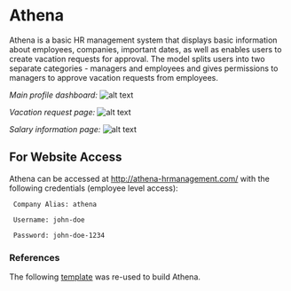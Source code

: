 # Athena

Athena is a basic HR management system that displays basic information about employees, companies, important dates, as well as enables users to create vacation requests for approval. The model splits users into two separate categories - managers and employees and gives permissions to managers to approve vacation requests from employees. 


*Main profile dashboard:*
![alt text](https://00e9e64bac862aed222d3a6836a72de491d47b9fb5cb19d579-apidata.googleusercontent.com/download/storage/v1/b/athena-project/o/screenshot1.png?qk=AD5uMEsPfRLd4OGkll5VhO4cXAAKAgZVajwQSquQue3UjagCJSxlgcatBLIID6Usd5qvhbN6IjONjamJAIGNBio7D9IViVt93VG7l5qxCwCf64tC_O2tgSXl__7aSmkKCQjQu5hmEv4k3TRAttYnkGZCRZ_RRZkisWGaMmSCFo2QpxKPj2_dAPxlihTLxSBkwAt8Q-n9pPBFp7NJtQYdJgibgzOwc6kk0QgIBIxA-eR-PAtCrab2hjVAXksVE4svcQxWRpuKa9i4iPtzCOS6Yc5F2Efm4OKupO1DFo1nZ5THFImHrosNb6L0-vkpEbWfFq-rNB3h8haOHIzG8sc47lSAyGBeYiZ7nhyFLhGEg6_7h4J42Eodq1PbnE_70ZIuNAYI8HhN9H71EeQfX1vPXfpyOZU4ymSZcqH5gtEDfy8-xpWz4MkcPfIxFnFn9rgnCzT7F5WQdLksI7uzzHTOm2e00SW2SdljX5M03cQf_yxJnHPIc0p85OQXU0jWNyzGsfqmU_BSMom1jJ8jHY9RY9aq29E6z5yv66DaFRiOx1fL003po38N6HtN6GFgszZK6AXeDykIPeuEpOtAUcIoVn0w1uDFa3Tdli68RaZhgMm08TPSOQSU5YjNRgbsHSeld8BEVHqlgZIi_KNzm3aapVpAlHnLc-i5iza-bWcKBRN0JnvLGeSyM3uMAvHne2nT5hmH7tSwozpJ_FvbcyUIVHQvjwexn0Lu2yToc3Bg4HvnH8BWLuFb28Bxgo8n_IyucBG3nmoTu4w_4IBArnW45YMUZ-DtqNZADvS74qAKzMVpRZXAHSRNB-I "Profile Page")


*Vacation request page:*
![alt text](https://00e9e64bacd37dd19fcb683539f56ec93504eaabf5e5b5e6f3-apidata.googleusercontent.com/download/storage/v1/b/athena-project/o/screenshot2.png?qk=AD5uMEst0doGvjSuV9gkFK_qjsurlyBXygRU5jZu6E2umSlXz9VC54lC9mFwfTgF62_ES1s34KuSMuRcA5t4TKyiZo-7az9ksFGzBGAg0jD0YxJwWPesfWSewkmnCgV7jVEh93SkuozLhtuAQwhcC2rqP0GVA2JM9x-4lNM0d2WkeidlxjgvY3ol-_7GAy1XgvaY-D9gosu49O1-VbPYJvfFd4whg1FDcfVUheI43BD0J8Cb60OKcUrTfu5TxAxPz9evJ424Khij5zDb3TOvuwV0plRvSY9KzicHdOzqkrJ-XNsQXQgz2At256xFS_5yLAzZpEwHbJ-22m8rAnbm6U3OAcNqVdfYWu6dFlqSVTnHwdHUxxeh9MqvtBpq5K6HwAzM-JFrtWdKmj7L-BEZwzOkpdcbQxRFBw_ILqISYEfzQkSmFz5hHGONR9-bxoU1xrrnnB46BAR3M67rhCwwtQ2oO5juD-qoqP7LaNrXJjv-oEbWMSPlel_-yHy4O7bJkETPO1Ze2QmvDD-lx3txM3ksm2wLSPvlASpL7J0Yj7Dna8LHY82pklsBJgw1bqLvwq2l40jKjo7ZpdPk0yURzGiXMFNwbF_vZIQCiUhvWLMMdqGw0NoIEAHET0sx0jLclnMSMb5_uEgdvsaGT7T2OhibKMRCoPtJvYHKG8DhG4WE8J58mX8-rcuEYUg3e109ZFT7rRUBYSMyUAMIRQSutvTSopgwhU2j8_ez2EZeju9awuSli-Erb_ldH5Q1P4u2D-mvryQq2h5Uh5R210VQNcnDDyifXGV9272SjIZxNWAZyd4F3I2E8VQ "Vacation Request Page")


*Salary information page:*
![alt text](https://00e9e64bac0b01c40373208065ba2abbfc7f1bb5121a2d316e-apidata.googleusercontent.com/download/storage/v1/b/athena-project/o/screenshot3.png?qk=AD5uMEvYs6Cu4GgmLkNlbAnwrnK6wTO3TJvT6mmf3XeqcDhxepWN1ccb2bBjqLPQEJAh5hdvM2e0DZSU8nQ3pYJmSxtMEZu_NPZjggT0uzQO_HSW-2LsnhcKX_lhLOfzpNoWF18MGDtGmTGssFiuxWicO7iOHMeBa975B8wVMeJbgAk73MMsW5UBsYZMK4nroydd0s4b1OioiOShCHtad4e-WjNXC3HDA8rYPXMwZCW14JE4RSzSWmXg8U4SR2JxuAFuCBH_h60d6R_2uDiaH-Hr1xp4n9b4DYdXjM_r3d0Kk24UZ0qCsHuVnjt3TeDrBka7FoC4I81LIbkF0E6jlQQ0haWSe876v4Rs4Kj4W_p89w4w1IeFIPek2D1_cVhlkLK9WT4IdtIgYjTpG789t0VLkrMt5QH0Q2qA0qzxd30aONgfOsaEe8hLHQD4GSt6xO_FEmx8TM6MSNcjJpdt_Rw_XsPEsnoRe5rDn0W9TzprAw_ESrLCsEmqYIk-BHn2-kMxtT6jZDYafZHDDetv9mdxBF-W3K81NJFUS09XOoO7n3xIdmqbWGcY98e4x8vMYnfonOlLVtJ19D-LAMQOV2YLX4qqSuTga6LUKIunwk8aa9sV3l7pbwGL52ld5n9F79ry1PeyZetK_eEP9sPLq7PFuJgg8Vx1dAZnXz8CzhMoDNM10cTsFtpDnT9xs3LpDqLODXga4JU1zBmkf6oIrnD5zV6zJRloU4jhYDdcNAMQvHghp81417F_gFA7v_qFxSKzj7__yMDN3hIowMDIsvtKXoVkpIHrLD5ifpDEY1WHrQzkOv3k9fE "Salary Infromation Page")

## For Website Access
Athena can be accessed at http://athena-hrmanagement.com/ with the following credentials (employee level access):
```
 Company Alias: athena

 Username: john-doe

 Password: john-doe-1234
 ```

 ### References
 The following [template](https://themeforest.net/item/smarthr-bootstrap-admin-panel-template/21153150) was re-used to build Athena.